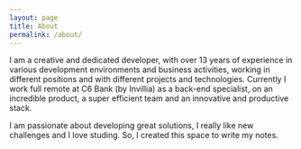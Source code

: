 ```yaml
---
layout: page
title: About
permalink: /about/
---
```


I am a creative and dedicated developer, with over 13 years of experience in various development environments and business activities, working in different positions and with different projects and technologies. Currently I work full remote at C6 Bank (by Invillia) as a back-end specialist, on an incredible product, a super efficient team and an innovative and productive stack.

I am passionate about developing great solutions, I really like new challenges and I love studing. So, I created this space to write my notes.
